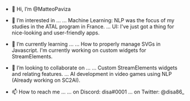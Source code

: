 - 👋 Hi, I’m @MatteoPaviza

- 👀 I’m interested in ...
... Machine Learning: NLP was the focus of my studies in the ATAL program in France.
... UI: I've just got a thing for nice-looking and user-friendly apps.

- 🌱 I’m currently learning ...
... How to properly manage SVGs in Javascript. I'm currently working on custom widgets for StreamElements.

- 💞️ I’m looking to collaborate on ...
... Custom StreamElements widgets and relating features.
... AI development in video games using NLP (Already working on SC2AI).

- 📫 How to reach me ...
... on Discord: disa#0001
... on Twitter: @disa86_

<!---
MatteoPaviza/MatteoPaviza is a ✨ special ✨ repository because its `README.md` (this file) appears on your GitHub profile.
You can click the Preview link to take a look at your changes.
--->
